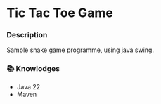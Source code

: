 # Tic Tac Toe Game

### Description
Sample snake game programme, using java swing.

### 📚 Knowlodges
- Java 22
- Maven
